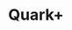 ---
title: Quark+
layout: default
nav_order: 6
parent: Shader Repositories
has_toc: true
has_children: true
---